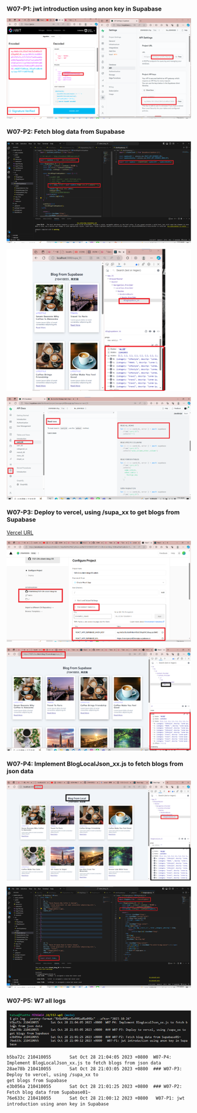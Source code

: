 ### W07-P1: jwt introduction using anon key in Supabase

![](w07-p1.png)

 ### W07-P2: Fetch blog data from Supabase

![](w07-p2-1.png)
 
![](w07-p2-2.png)
 
![](w07-p2-3.png)

### W07-P3: Deploy to vercel, using /supa_xx to get blogs from Supabase

[Vercel URL](https://1121-2-n-client-blog-55.vercel.app/supa_55) 

![](w07-p3-1.png)
 
![](w07-p3-2.png)

### W07-P4: Implement BlogLocalJson_xx.js to fetch blogs from json data
 
![](w07-p4-1.png)

![](w07-p4-2.png)

### W07-P5: W7 all logs
 
![](w07-p5.png)

```
b5ba72c 210410055       Sat Oct 28 21:04:05 2023 +0800  W07-P4: Implement BlogLocalJson_xx.js to fetch blogs from json data
28ae78b 210410055       Sat Oct 28 21:03:05 2023 +0800  ### W07-P3: Deploy to vercel, using /supa_xx to 
get blogs from Supabase
e3b056a 210410055       Sat Oct 28 21:01:25 2023 +0800  ### W07-P2: Fetch blog data from Supabase01~    
76e633c 210410055       Sat Oct 28 21:00:12 2023 +0800   W07-P1: jwt introduction using anon key in Supabase
```
